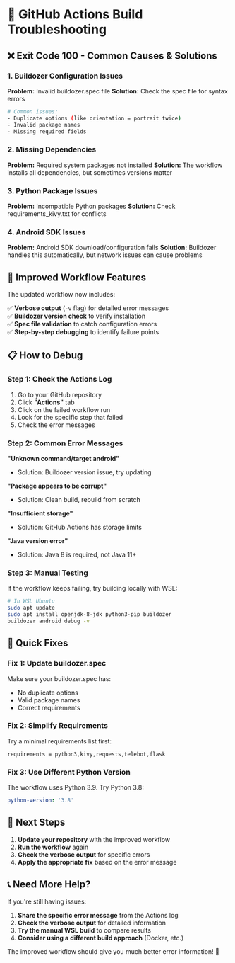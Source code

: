 # 🔧 GitHub Actions Build Troubleshooting

## ❌ **Exit Code 100 - Common Causes & Solutions**

### **1. Buildozer Configuration Issues**

**Problem:** Invalid buildozer.spec file
**Solution:** Check the spec file for syntax errors

```bash
# Common issues:
- Duplicate options (like orientation = portrait twice)
- Invalid package names
- Missing required fields
```

### **2. Missing Dependencies**

**Problem:** Required system packages not installed
**Solution:** The workflow installs all dependencies, but sometimes versions matter

### **3. Python Package Issues**

**Problem:** Incompatible Python packages
**Solution:** Check requirements_kivy.txt for conflicts

### **4. Android SDK Issues**

**Problem:** Android SDK download/configuration fails
**Solution:** Buildozer handles this automatically, but network issues can cause problems

## 🚀 **Improved Workflow Features**

The updated workflow now includes:

✅ **Verbose output** (`-v` flag) for detailed error messages  
✅ **Buildozer version check** to verify installation  
✅ **Spec file validation** to catch configuration errors  
✅ **Step-by-step debugging** to identify failure points  

## 📋 **How to Debug**

### **Step 1: Check the Actions Log**

1. Go to your GitHub repository
2. Click **"Actions"** tab
3. Click on the failed workflow run
4. Look for the specific step that failed
5. Check the error messages

### **Step 2: Common Error Messages**

**"Unknown command/target android"**
- Solution: Buildozer version issue, try updating

**"Package appears to be corrupt"**
- Solution: Clean build, rebuild from scratch

**"Insufficient storage"**
- Solution: GitHub Actions has storage limits

**"Java version error"**
- Solution: Java 8 is required, not Java 11+

### **Step 3: Manual Testing**

If the workflow keeps failing, try building locally with WSL:

```bash
# In WSL Ubuntu
sudo apt update
sudo apt install openjdk-8-jdk python3-pip buildozer
buildozer android debug -v
```

## 🔧 **Quick Fixes**

### **Fix 1: Update buildozer.spec**

Make sure your buildozer.spec has:
- No duplicate options
- Valid package names
- Correct requirements

### **Fix 2: Simplify Requirements**

Try a minimal requirements list first:
```
requirements = python3,kivy,requests,telebot,flask
```

### **Fix 3: Use Different Python Version**

The workflow uses Python 3.9. Try Python 3.8:
```yaml
python-version: '3.8'
```

## 🎯 **Next Steps**

1. **Update your repository** with the improved workflow
2. **Run the workflow** again
3. **Check the verbose output** for specific errors
4. **Apply the appropriate fix** based on the error message

## 📞 **Need More Help?**

If you're still having issues:

1. **Share the specific error message** from the Actions log
2. **Check the verbose output** for detailed information
3. **Try the manual WSL build** to compare results
4. **Consider using a different build approach** (Docker, etc.)

The improved workflow should give you much better error information! 🚀

